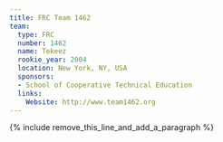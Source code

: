 ```yaml
---
title: FRC Team 1462
team:
  type: FRC
  number: 1462
  name: Tekeez
  rookie_year: 2004
  location: New York, NY, USA
  sponsors:
  - School of Cooperative Technical Education
  links:
    Website: http://www.team1462.org
---
```


{% include remove_this_line_and_add_a_paragraph %}